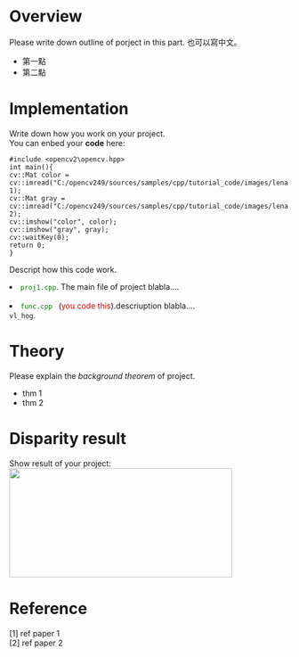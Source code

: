 # Overview
Please write down outline of porject in this part.
也可以寫中文。
* 第一點
* 第二點

# Implementation
Write down how you work on your project.<br/>
You can enbed your **code** here:<br/>
```
#include <opencv2\opencv.hpp>
int main(){
cv::Mat color = cv::imread("C:/opencv249/sources/samples/cpp/tutorial_code/images/lena.png", 1);
cv::Mat gray = cv::imread("C:/opencv249/sources/samples/cpp/tutorial_code/images/lena.png", 2);
cv::imshow("color", color);
cv::imshow("gray", gray);
cv::waitKey(0);
return 0;
}
```
Descript how this code work.
<li><code><font color="green">proj1.cpp</font></code>. The main file of project blabla....</li>	<br/>
<li><code><font color="green">func.cpp</font> </code> (<font color="darkturqoise">you code this</font>).descriuption blabla....<br/> <code>vl_hog</code>.</li>

# Theory
Please explain the *background theorem* of project.<br/>
* thm 1
* thm 2

# Disparity result
Show result of your project:<br/>
<img src="README_files/result.png" width="400" height="196" >

# Reference
[1] ref paper 1<br/>
[2] ref paper 2<br/>
